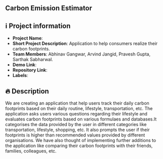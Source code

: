 ## Carbon Emission Estimator 

## ℹ️ Project information
- **Project Name**: 
- **Short Project Description**: Application to help consumers realize their carbon footprints. 
- **Team Members**: Abhinav Gangwar, Arvind Jangid, Pravesh Gupta, Sarthak Sabharwal.
- **Demo Link**: 
- **Repository Link**: 
- **Labels**:

## 🔥 Description
We are creating an application that help users track their daily carbon footprints based on their daily routine, lifestyle, transportation, etc. The application asks users various questions regarding their lifestyle and evaluates carbon footprints based on various formulaes and databases.It categorises the data provided by the user in different categories like transportation, lifestyle, shopping, etc. It also prompts the user if their footprints is higher than recommended values provided by different organisations. We have also thought of implementing further additions to the application like comparing their carbon footprints with their friends, families, colleagues, etc.

